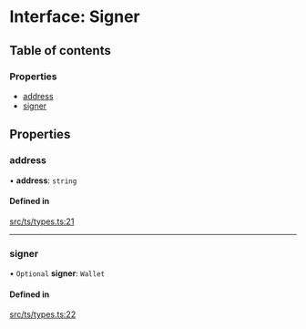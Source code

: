 # Interface: Signer

## Table of contents

### Properties

- [address](Signer.md#address)
- [signer](Signer.md#signer)

## Properties

### address

• **address**: `string`

#### Defined in

[src/ts/types.ts:21](https://gitlab.com/i3-market/code/wp3/t3.2/conflict-resolution/non-repudiation-protocol/-/blob/66620f1/src/ts/types.ts#L21)

___

### signer

• `Optional` **signer**: `Wallet`

#### Defined in

[src/ts/types.ts:22](https://gitlab.com/i3-market/code/wp3/t3.2/conflict-resolution/non-repudiation-protocol/-/blob/66620f1/src/ts/types.ts#L22)
